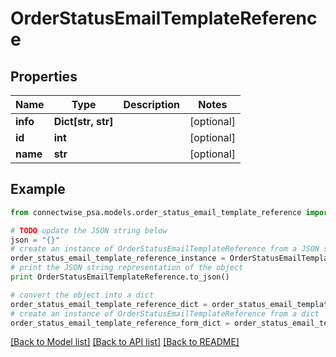 # OrderStatusEmailTemplateReference


## Properties
Name | Type | Description | Notes
------------ | ------------- | ------------- | -------------
**info** | **Dict[str, str]** |  | [optional] 
**id** | **int** |  | [optional] 
**name** | **str** |  | [optional] 

## Example

```python
from connectwise_psa.models.order_status_email_template_reference import OrderStatusEmailTemplateReference

# TODO update the JSON string below
json = "{}"
# create an instance of OrderStatusEmailTemplateReference from a JSON string
order_status_email_template_reference_instance = OrderStatusEmailTemplateReference.from_json(json)
# print the JSON string representation of the object
print OrderStatusEmailTemplateReference.to_json()

# convert the object into a dict
order_status_email_template_reference_dict = order_status_email_template_reference_instance.to_dict()
# create an instance of OrderStatusEmailTemplateReference from a dict
order_status_email_template_reference_form_dict = order_status_email_template_reference.from_dict(order_status_email_template_reference_dict)
```
[[Back to Model list]](../README.md#documentation-for-models) [[Back to API list]](../README.md#documentation-for-api-endpoints) [[Back to README]](../README.md)


